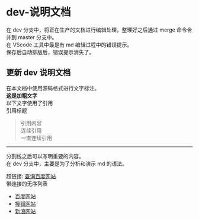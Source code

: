 # dev-说明文档

在 dev 分支中，将正在生产的文档进行编辑处理，整理好之后通过 merge 命令合并到 master 分支中。  
在 VScode 工具中最是有 md 编辑过程中的错误提示。  
保存后自动排版后，错误提示消失了。

## 更新 dev 说明文档

在本文档中使用源码格式进行文字标注。  
**这是加粗文字**  
以下文字使用了引用  
引用标题

> 引用内容  
> 连续引用  
> 一直连续引用

---

分割线之后可以写明重要的内容。  
在 dev 分支中，主要是为了分析和演示 md 的语法。

超链接: [查询百度网站](http://www.baidu.com.cn)  
带连接的无序列表  

* [百度网站](http://www.baidu.com.cn)
* [搜狐网站](http://www.sohu.com)
* [新浪网站](http://www.sina.com)

